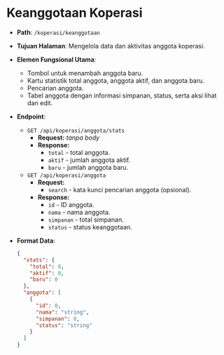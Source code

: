 # Keanggotaan Koperasi

- **Path**: `/koperasi/keanggotaan`
- **Tujuan Halaman**: Mengelola data dan aktivitas anggota koperasi.
- **Elemen Fungsional Utama**:
  - Tombol untuk menambah anggota baru.
  - Kartu statistik total anggota, anggota aktif, dan anggota baru.
  - Pencarian anggota.
  - Tabel anggota dengan informasi simpanan, status, serta aksi lihat dan edit.
- **Endpoint**:
  - `GET /api/koperasi/anggota/stats`
    - **Request:** _tanpa body_
    - **Response:**
      - `total` - total anggota.
      - `aktif` - jumlah anggota aktif.
      - `baru` - jumlah anggota baru.
  - `GET /api/koperasi/anggota`
    - **Request:**
      - `search` - kata kunci pencarian anggota (opsional).
    - **Response:**
      - `id` - ID anggota.
      - `nama` - nama anggota.
      - `simpanan` - total simpanan.
      - `status` - status keanggotaan.
- **Format Data**:

  ```json
  {
    "stats": {
      "total": 0,
      "aktif": 0,
      "baru": 0
    },
    "anggota": [
      {
        "id": 0,
        "nama": "string",
        "simpanan": 0,
        "status": "string"
      }
    ]
  }
  ```
